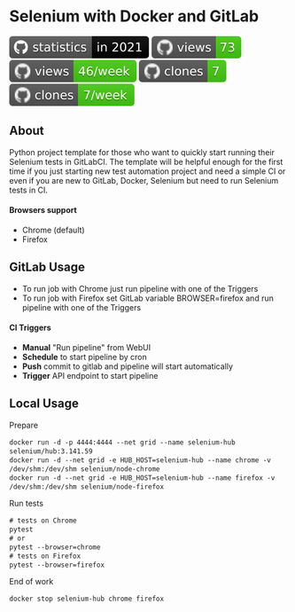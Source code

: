 # Selenium with Docker and GitLab

![GitHub statistics](https://raw.githubusercontent.com/aleksandr-kotlyar/python-gitlabci-selenium/traffic-2021/traffic-python-gitlabci-selenium/in_2021.svg)
![GitHub views](https://raw.githubusercontent.com/aleksandr-kotlyar/python-gitlabci-selenium/traffic-2021/traffic-python-gitlabci-selenium/views.svg)
![GitHub views per week](https://raw.githubusercontent.com/aleksandr-kotlyar/python-gitlabci-selenium/traffic-2021/traffic-python-gitlabci-selenium/views_per_week.svg)
![GitHub clones](https://raw.githubusercontent.com/aleksandr-kotlyar/python-gitlabci-selenium/traffic-2021/traffic-python-gitlabci-selenium/clones.svg)
![GitHub clones per week](https://raw.githubusercontent.com/aleksandr-kotlyar/python-gitlabci-selenium/traffic-2021/traffic-python-gitlabci-selenium/clones_per_week.svg)

## About
Python project template for those who want to quickly start running their Selenium tests in GitLabCI. The template will be helpful enough for the first time if you just starting new test automation project and need a simple CI or even if you are new to GitLab, Docker, Selenium but need to run Selenium tests in CI.
#### Browsers support
- Chrome (default)
- Firefox
## GitLab Usage
- To run job with Chrome just run pipeline with one of the Triggers
- To run job with Firefox set GitLab variable BROWSER=firefox and run pipeline with one of the Triggers 
#### CI Triggers
- **Manual** "Run pipeline" from WebUI
- **Schedule** to start pipeline by cron
- **Push** commit to gitlab and pipeline will start automatically
- **Trigger** API endpoint to start pipeline
## Local Usage
Prepare
```shell script
docker run -d -p 4444:4444 --net grid --name selenium-hub selenium/hub:3.141.59
docker run -d --net grid -e HUB_HOST=selenium-hub --name chrome -v /dev/shm:/dev/shm selenium/node-chrome
docker run -d --net grid -e HUB_HOST=selenium-hub --name firefox -v /dev/shm:/dev/shm selenium/node-firefox
```
Run tests
```shell script
# tests on Chrome
pytest
# or
pytest --browser=chrome
# tests on Firefox 
pytest --browser=firefox
```
End of work
```shell script
docker stop selenium-hub chrome firefox
```